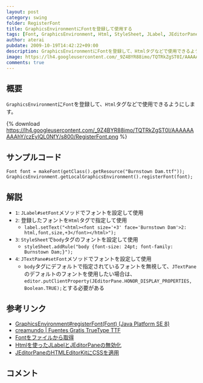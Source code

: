 ```yaml
---
layout: post
category: swing
folder: RegisterFont
title: GraphicsEnvironmentにFontを登録して使用する
tags: [Font, GraphicsEnvironment, Html, StyleSheet, JLabel, JEditorPane, JTextPane]
author: aterai
pubdate: 2009-10-19T14:42:22+09:00
description: GraphicsEnvironmentにFontを登録して、Htmlタグなどで使用できるようにします。
image: https://lh4.googleusercontent.com/_9Z4BYR88imo/TQTRkZgST0I/AAAAAAAAAhY/czEyIQL0NfY/s800/RegisterFont.png
comments: true
---
```

## 概要
`GraphicsEnvironment`に`Font`を登録して、`Html`タグなどで使用できるようにします。

{% download https://lh4.googleusercontent.com/_9Z4BYR88imo/TQTRkZgST0I/AAAAAAAAAhY/czEyIQL0NfY/s800/RegisterFont.png %}

## サンプルコード
<pre class="prettyprint"><code>Font font = makeFont(getClass().getResource("Burnstown Dam.ttf"));
GraphicsEnvironment.getLocalGraphicsEnvironment().registerFont(font);
</code></pre>

## 解説
- `1`: `JLabel#setFont`メソッドでフォントを設定して使用
- `2`: 登録したフォントを`Html`タグで指定して使用
    - `label.setText("<html><font size='+3' face='Burnstown Dam'>2: html,font,size,+3</font></html>");`
- `3`: `StyleSheet`で`body`タグのフォントを設定して使用
    - `styleSheet.addRule("body {font-size: 24pt; font-family: Burnstown Dam;}");`
- `4`: `JTextPane#setFont`メソッドでフォントを設定して使用
    - `body`タグにデフォルトで指定されているフォントを無視して、`JTextPane`のデフォルトのフォントを使用したい場合は、`editor.putClientProperty(JEditorPane.HONOR_DISPLAY_PROPERTIES, Boolean.TRUE);`とする必要がある

<!-- dummy comment line for breaking list -->

## 参考リンク
- [GraphicsEnvironment#registerFont(Font) (Java Platform SE 8)](https://docs.oracle.com/javase/jp/8/docs/api/java/awt/GraphicsEnvironment.html#registerFont-java.awt.Font-)
- [creamundo | Fuentes Gratis TrueType TTF](http://www.creamundo.com/)
- [Fontをファイルから取得](http://ateraimemo.com/Swing/CreateFont.html)
- [Htmlを使ったJLabelとJEditorPaneの無効化](http://ateraimemo.com/Swing/DisabledHtmlLabel.html)
- [JEditorPaneのHTMLEditorKitにCSSを適用](http://ateraimemo.com/Swing/StyleSheet.html)

<!-- dummy comment line for breaking list -->

## コメント
